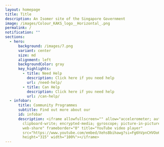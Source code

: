 ```yaml
---
layout: homepage
title: Title
description: An Isomer site of the Singapore Government
image: /images/Colour_KAKS_logo__Horizontal_.png
permalink: /
notification: ""
sections:
  - hero:
      background: /images/7.png
      variant: center
      size: md
      alignment: left
      backgroundColor: gray
      key_highlights:
        - title: Need Help
          description: Click here if you need help
          url: /need-help/
        - title: Can Help
          description: Click here if you need help
          url: /can-help/
  - infobar:
      title: Community Programmes
      subtitle: Find out more about our
      id: infobar
      description: <iframe allowfullscreen="" allow="accelerometer; autoplay;
        clipboard-write; encrypted-media; gyroscope; picture-in-picture;
        web-share" frameborder="0" title="YouTube video player"
        src="https://www.youtube.com/embed/XehsBbihawg?si=Fg6hVpnCHVOo6C7c"
        height="315" width="100%"></iframe>
---
```


